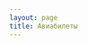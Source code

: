 ```yaml
---
layout: page
title: Авиабилеты
---
```


<!-- Box -->
<link rel=“import” href=“http://airtickets.gds.md/ru/index.php?S2_WEB_ID=RUDMIN"”>
